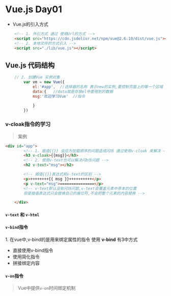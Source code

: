 # Vue.js  Day01
+ Vue.js的引入方式
```html
    <!-- 1. 外引方式 通过 使用Url的方式 -->
    <script src="https://cdn.jsdelivr.net/npm/vue@2.6.10/dist/vue.js"></script>
    <!-- 2. 本地文件的方式引入 -->
    <script src="./lib/vue.js"></script>
```
## Vue.js  代码结构

```js
    // 2. 创建Vue 实例对象
        var vm = new Vue({
            el:'#app',  //选择器的名称 表示new的实例,要控制页面上的哪一个区域
            data:{   //data就是存放el中要用到的数据
            msg:'欢迎学习Vue'  //指令

            }
        }) 
```

### v-cloak指令的学习
> 案例
```html
<div id="app">
        <!-- 1. 插值{{}} 会应为加载顺序的问题造成闪烁 通过使用v-cloak 来解决 -->
        <h3 v-cloak>{{msg}}</h3>
        <!-- 2. 使用v-text也可以解决闪b烁问题 -->
        <h2 v-text="msg"></h2>

        <!-- 插值{{}}表达式和v-text的区别 -->
        <p>++++++++{{ msg }}++++++++++</p>
        <p v-text="msg">===============</p>
        <!-- v-text默认没有闪烁问题,v-text会覆盖元素中原本的位置
        但是插值表达式只会替换自己的展位符,不会把整个元素的内容替换 -->

    </div>
```


#### `v-text` 和 `v-html`


#### `v-bind`指令

1\. 在vue中,v-bind的是用来绑定属性的指令
使用 **v-bind** 有3中方式
+ 直接使用v-bind指令
+ 使用简化指令
+ 拼接绑定内容


#### `v-on`指令
> Vue中提供`v-on`时间绑定机制
